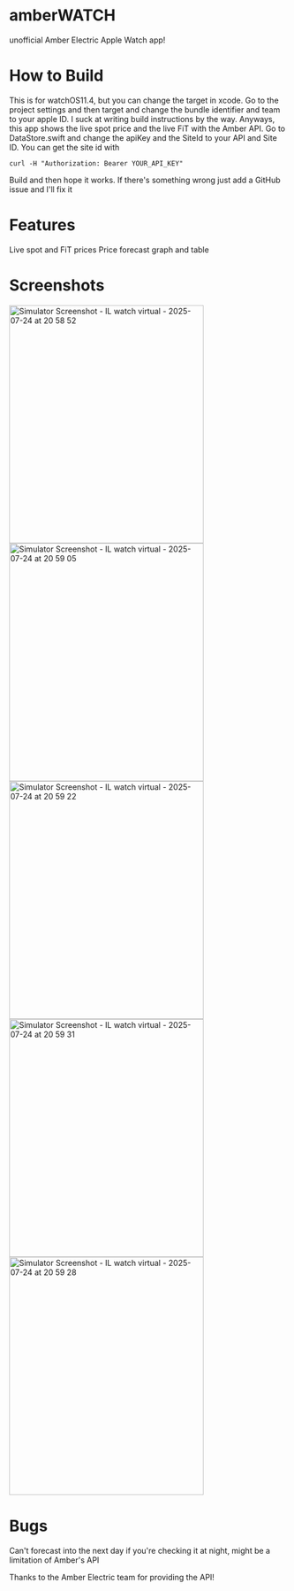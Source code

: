 # amberWATCH
unofficial Amber Electric Apple Watch app!

# How to Build
This is for watchOS11.4, but you can change the target in xcode. Go to the project settings and then target and change the bundle identifier and team to your apple ID. I suck at writing build instructions by the way. Anyways, this app shows the live spot price and the live FiT with the Amber API. Go to DataStore.swift and change the apiKey and the SiteId to your API and Site ID. You can get the site id with 

```curl -H "Authorization: Bearer YOUR_API_KEY"```

Build and then hope it works. If there's something wrong just add a GitHub issue and I'll fix it

# Features
Live spot and FiT prices
Price forecast graph and table

# Screenshots
<img width="352" height="430" alt="Simulator Screenshot - IL watch virtual - 2025-07-24 at 20 58 52" src="https://github.com/user-attachments/assets/d0a3d719-9893-4b21-a558-0ccc9fe02384" /><img width="352" height="430" alt="Simulator Screenshot - IL watch virtual - 2025-07-24 at 20 59 05" src="https://github.com/user-attachments/assets/847e215e-8c99-4549-8320-31f692dfddf7" />
<img width="352" height="430" alt="Simulator Screenshot - IL watch virtual - 2025-07-24 at 20 59 22" src="https://github.com/user-attachments/assets/3b4f57db-d5a8-4cd5-a55a-66d81fdff38d" />
<img width="352" height="430" alt="Simulator Screenshot - IL watch virtual - 2025-07-24 at 20 59 31" src="https://github.com/user-attachments/assets/1400a939-258a-4d02-bb4a-1af1165ee1de" />
<img width="352" height="430" alt="Simulator Screenshot - IL watch virtual - 2025-07-24 at 20 59 28" src="https://github.com/user-attachments/assets/af0796f6-de27-4cbb-bfa9-29f2275daf95" />

# Bugs
Can't forecast into the next day if you're checking it at night, might be a limitation of Amber's API


Thanks to the Amber Electric team for providing the API!
